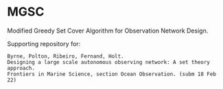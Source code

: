 # MGSC
Modified Greedy Set Cover Algorithm for Observation Network Design.

Supporting repository for:

    Byrne, Polton, Ribeiro, Fernand, Holt. 
    Designing a large scale autonomous observing network: A set theory approach. 
    Frontiers in Marine Science, section Ocean Observation. (subm 18 Feb 22)
